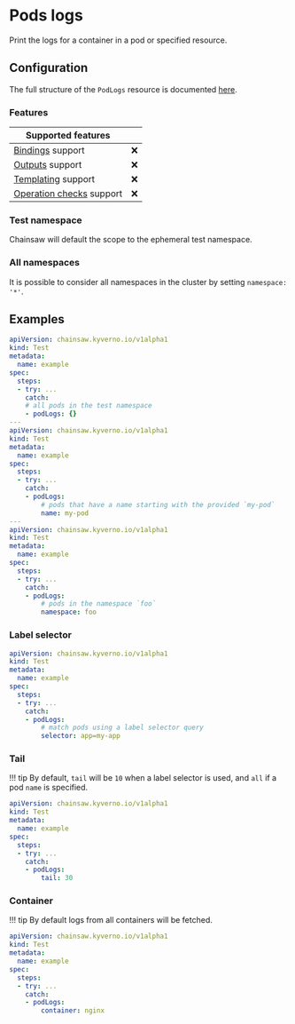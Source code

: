 # Pods logs

Print the logs for a container in a pod or specified resource.

## Configuration

The full structure of the `PodLogs` resource is documented [here](../../reference/apis/chainsaw.v1alpha1.md#chainsaw-kyverno-io-v1alpha1-PodLogs).

### Features

| Supported features                                    |                    |
|-------------------------------------------------------|:------------------:|
| [Bindings](../../general/bindings.md) support         | :x:                |
| [Outputs](../../general/outputs.md) support           | :x:                |
| [Templating](../../general/templating.md) support     | :x:                |
| [Operation checks](../../general/checks.md) support   | :x:                |

### Test namespace

Chainsaw will default the scope to the ephemeral test namespace.

### All namespaces

It is possible to consider all namespaces in the cluster by setting `namespace: '*'`.

## Examples

```yaml
apiVersion: chainsaw.kyverno.io/v1alpha1
kind: Test
metadata:
  name: example
spec:
  steps:
  - try: ...
    catch:
    # all pods in the test namespace
    - podLogs: {}
---
apiVersion: chainsaw.kyverno.io/v1alpha1
kind: Test
metadata:
  name: example
spec:
  steps:
  - try: ...
    catch:
    - podLogs:
        # pods that have a name starting with the provided `my-pod`
        name: my-pod
---
apiVersion: chainsaw.kyverno.io/v1alpha1
kind: Test
metadata:
  name: example
spec:
  steps:
  - try: ...
    catch:
    - podLogs:
        # pods in the namespace `foo`
        namespace: foo
```

### Label selector

```yaml
apiVersion: chainsaw.kyverno.io/v1alpha1
kind: Test
metadata:
  name: example
spec:
  steps:
  - try: ...
    catch:
    - podLogs:
        # match pods using a label selector query
        selector: app=my-app
```

### Tail

!!! tip
    By default, `tail` will be `10` when a label selector is used, and `all` if a pod `name` is specified.

```yaml
apiVersion: chainsaw.kyverno.io/v1alpha1
kind: Test
metadata:
  name: example
spec:
  steps:
  - try: ...
    catch:
    - podLogs:
        tail: 30
```

### Container

!!! tip
    By default logs from all containers will be fetched.

```yaml
apiVersion: chainsaw.kyverno.io/v1alpha1
kind: Test
metadata:
  name: example
spec:
  steps:
  - try: ...
    catch:
    - podLogs:
        container: nginx
```
